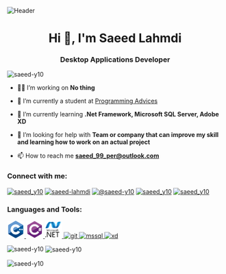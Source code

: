 ![Header](https://user-images.githubusercontent.com/74038190/240304586-d48893bd-0757-481c-8d7e-ba3e163feae7.png)
<h1 align="center">Hi 👋, I'm Saeed Lahmdi</h1>
<h3 align="center">Desktop Applications Developer</h3>

<p align="left"> <img src="https://komarev.com/ghpvc/?username=saeed-y10&label=Profile%20views&color=0e75b6&style=flat" alt="saeed-y10" /> </p>

- 👨‍💻 I’m working on **No thing**

- 🔭 I’m currently a student at [Programming Advices](programmingadvices.com)

- 🌱 I’m currently learning **.Net Framework, Microsoft SQL Server, Adobe XD**

- 🤝 I’m looking for help with **Team or company that can improve my skill and learning how to work on an actual project**

- 📫 How to reach me **saeed_99_per@outlook.com**

<h3 align="left">Connect with me:</h3>
<p align="left">
<a href="https://twitter.com/saeed_y10" target="blank"><img align="center" src="https://raw.githubusercontent.com/rahuldkjain/github-profile-readme-generator/master/src/images/icons/Social/twitter.svg" alt="saeed_y10" height="30" width="40" /></a>
<a href="https://linkedin.com/in/saeed-lahmdi" target="blank"><img align="center" src="https://raw.githubusercontent.com/rahuldkjain/github-profile-readme-generator/master/src/images/icons/Social/linked-in-alt.svg" alt="saeed-lahmdi" height="30" width="40" /></a>
<a href="https://medium.com/@saeed-y10" target="blank"><img align="center" src="https://raw.githubusercontent.com/rahuldkjain/github-profile-readme-generator/master/src/images/icons/Social/medium.svg" alt="@saeed-y10" height="30" width="40" /></a>
<a href="https://www.hackerrank.com/saeed_y10" target="blank"><img align="center" src="https://raw.githubusercontent.com/rahuldkjain/github-profile-readme-generator/master/src/images/icons/Social/hackerrank.svg" alt="saeed_y10" height="30" width="40" /></a>
<a href="https://www.leetcode.com/saeed_y10" target="blank"><img align="center" src="https://raw.githubusercontent.com/rahuldkjain/github-profile-readme-generator/master/src/images/icons/Social/leet-code.svg" alt="saeed_y10" height="30" width="40" /></a>
</p>

<h3 align="left">Languages and Tools:</h3>
<p align="left"> <a href="https://www.w3schools.com/cpp/" target="_blank" rel="noreferrer"> <img src="https://raw.githubusercontent.com/devicons/devicon/master/icons/cplusplus/cplusplus-original.svg" alt="cplusplus" width="40" height="40"/> </a> <a href="https://www.w3schools.com/cs/" target="_blank" rel="noreferrer"> <img src="https://raw.githubusercontent.com/devicons/devicon/master/icons/csharp/csharp-original.svg" alt="csharp" width="40" height="40"/> </a> <a href="https://dotnet.microsoft.com/" target="_blank" rel="noreferrer"> <img src="https://raw.githubusercontent.com/devicons/devicon/master/icons/dot-net/dot-net-original-wordmark.svg" alt="dotnet" width="40" height="40"/> </a> <a href="https://git-scm.com/" target="_blank" rel="noreferrer"> <img src="https://www.vectorlogo.zone/logos/git-scm/git-scm-icon.svg" alt="git" width="40" height="40"/> </a> <a href="https://www.microsoft.com/en-us/sql-server" target="_blank" rel="noreferrer"> <img src="https://www.svgrepo.com/show/303229/microsoft-sql-server-logo.svg" alt="mssql" width="40" height="40"/> </a> <a href="https://www.adobe.com/products/xd.html" target="_blank" rel="noreferrer"> <img src="https://cdn.worldvectorlogo.com/logos/adobe-xd.svg" alt="xd" width="40" height="40"/> </a> </p>

<p><img align="left" src="https://github-readme-stats.vercel.app/api/top-langs?username=saeed-y10&show_icons=true&locale=en&layout=compact" alt="saeed-y10" /></p>

<p>&nbsp;<img align="center" src="https://github-readme-stats.vercel.app/api?username=saeed-y10&show_icons=true&locale=en" alt="saeed-y10" /></p>

<p><img align="center" src="https://github-readme-streak-stats.herokuapp.com/?user=saeed-y10&" alt="saeed-y10" /></p>
